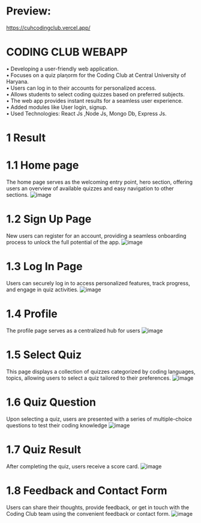# Preview:
https://cuhcodingclub.vercel.app/

#  CODING CLUB WEBAPP <br/>
• Developing a user-friendly web application.<br/>
• Focuses on a quiz plaƞorm for the Coding Club at Central University of Haryana.</br>
• Users can log in to their accounts for personalized access.<br>
• Allows students to select coding quizzes based on preferred subjects.<br/>
• The web app provides instant results for a seamless user experience.<br/>
• Added modules like User login, signup. <br/>
• Used Technologies: React Js ,Node Js, Mongo Db, Express Js. <br/>


# 1 Result
# 1.1 Home page
The home page serves as the welcoming entry point, hero section, offering users an overview of available quizzes and easy navigation to other sections.
![image](https://github.com/champalalsuthar/Coding_Club_Quiz_Web_App/assets/135296999/217455fc-47c7-44fd-9c97-903ea3fc83ad)

# 1.2 Sign Up Page
New users can register for an account, providing a seamless onboarding process to unlock the full potential of the app. 
![image](https://github.com/champalalsuthar/Coding_Club_Quiz_Web_App/assets/135296999/709e1c55-98b0-4ba3-963f-c42331108dda)

# 1.3 Log In Page
Users can securely log in to access personalized features, track progress, and engage in quiz activities.
 ![image](https://github.com/champalalsuthar/Coding_Club_Quiz_Web_App/assets/135296999/65cdb4b6-b55d-4380-9062-4b4a5ee37f15)

# 1.4 Profile	
The profile page serves as a centralized hub for users
![image](https://github.com/champalalsuthar/Coding_Club_Quiz_Web_App/assets/135296999/7eb313b1-5b7a-456f-baaf-a9fc955d2a21)

# 1.5 Select Quiz
This page displays a collection of quizzes categorized by coding languages, topics, allowing users to select a quiz tailored to their preferences.
 ![image](https://github.com/champalalsuthar/Coding_Club_Quiz_Web_App/assets/135296999/f37afe1f-0417-4538-9df9-cc880bc80aad)

# 1.6 Quiz Question
Upon selecting a quiz, users are presented with a series of multiple-choice questions to test their coding knowledge
 ![image](https://github.com/champalalsuthar/Coding_Club_Quiz_Web_App/assets/135296999/2573afac-76d2-465d-84f5-43f0826133c5)

# 1.7 Quiz Result
After completing the quiz, users receive a score card.
![image](https://github.com/champalalsuthar/Coding_Club_Quiz_Web_App/assets/135296999/284f0da7-5e4e-41b1-88e0-c8d12026320f)

# 1.8 Feedback and Contact Form
Users can share their thoughts, provide feedback, or get in touch with the Coding Club team using the convenient feedback or contact form.
![image](https://github.com/champalalsuthar/Coding_Club_Quiz_Web_App/assets/135296999/06dc499f-28d4-4023-9f99-8b667ae5fb58)




